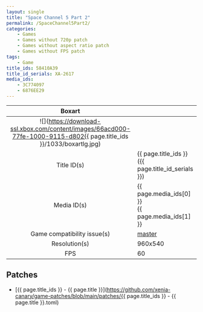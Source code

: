```yaml
---
layout: single
title: "Space Channel 5 Part 2"
permalink: /SpaceChannel5Part2/
categories:
    - Games
    - Games without 720p patch
    - Games without aspect ratio patch
    - Games without FPS patch
tags:
    - Game
title_ids: 58410A39
title_id_serials: XA-2617
media_ids:
    - 3C774097
    - 6876EE29
---
```


| Boxart                      |                                                                                        |
| :----:                      | :-                                                                                     |
| ![](https://download-ssl.xbox.com/content/images/66acd000-77fe-1000-9115-d802{{ page.title_ids }}/1033/boxartlg.jpg) |
| Title ID(s)                 | {{ page.title_ids }} ({{ page.title_id_serials }})                                     |
| Media ID(s)                 | {{ page.media_ids[0] }}<br>{{ page.media_ids[1] }}                                     |
| Game compatibility issue(s) | [master](https://github.com/xenia-project/game-compatibility/issues/1413)              |
| Resolution(s)               | 960x540                                                                                |
| FPS                         | 60                                                                                     |

## Patches
* [{{ page.title_ids }} - {{ page.title }}](https://github.com/xenia-canary/game-patches/blob/main/patches/{{ page.title_ids }} - {{ page.title }}.toml)
